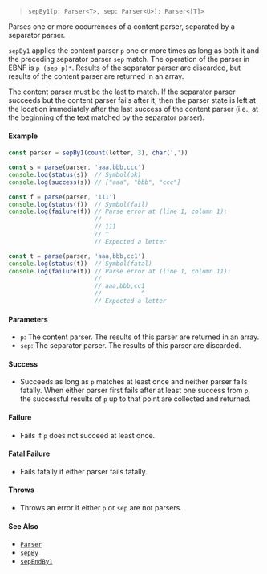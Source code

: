 <!--
 Copyright (c) 2020 Thomas J. Otterson
 
 This software is released under the MIT License.
 https://opensource.org/licenses/MIT
-->

> `sepBy1(p: Parser<T>, sep: Parser<U>): Parser<[T]>`

Parses one or more occurrences of a content parser, separated by a separator parser.

`sepBy1` applies the content parser `p` one or more times as long as both it and the preceding separator parser `sep` match. The operation of the parser in EBNF is `p (sep p)*`. Results of the separator parser are discarded, but results of the content parser are returned in an array.

The content parser must be the last to match. If the separator parser succeeds but the content parser fails after it, then the parser state is left at the location immediately after the last success of the content parser (i.e., at the beginning of the text matched by the separator parser).

#### Example

```javascript
const parser = sepBy1(count(letter, 3), char(','))

const s = parse(parser, 'aaa,bbb,ccc')
console.log(status(s))  // Symbol(ok)
console.log(success(s)) // ["aaa", "bbb", "ccc"]

const f = parse(parser, '111')
console.log(status(f))  // Symbol(fail)
console.log(failure(f)) // Parse error at (line 1, column 1):
                        //
                        // 111
                        // ^
                        // Expected a letter

const t = parse(parser, 'aaa,bbb,cc1')
console.log(status(t))  // Symbol(fatal)
console.log(failure(t)) // Parse error at (line 1, column 11):
                        //
                        // aaa,bbb,cc1
                        //           ^
                        // Expected a letter
```

#### Parameters

* `p`: The content parser. The results of this parser are returned in an array.
* `sep`: The separator parser. The results of this parser are discarded.

#### Success

* Succeeds as long as `p` matches at least once and neither parser fails fatally. When either parser first fails after at least one success from `p`, the successful results of `p` up to that point are collected and returned.

#### Failure

* Fails if `p` does not succeed at least once.

#### Fatal Failure

* Fails fatally if either parser fails fatally.

#### Throws

* Throws an error if either `p` or `sep` are not parsers.

#### See Also

* [`Parser`](../types/parser.md)
* [`sepBy`](sepby.md)
* [`sepEndBy1`](sependby1.md)